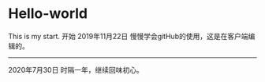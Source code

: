# Hello-world
This is my start.
开始
2019年11月22日
慢慢学会gitHub的使用，这是在客户端编辑的。

-----------------------------------------------------------------

2020年7月30日 时隔一年，继续回味初心。